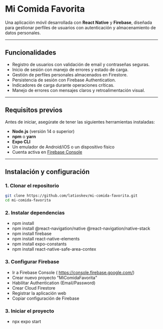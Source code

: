 # Mi Comida Favorita

Una aplicación móvil desarrollada con **React Native** y **Firebase**, diseñada para gestionar perfiles de usuarios con autenticación y almacenamiento de datos personales.

---

## Funcionalidades
- Registro de usuarios con validación de email y contraseñas seguras.
- Inicio de sesión con manejo de errores y estado de carga.
- Gestión de perfiles personales almacenados en Firestore.
- Persistencia de sesión con Firebase Authentication.
- Indicadores de carga durante operaciones críticas.
- Manejo de errores con mensajes claros y retroalimentación visual.

---

## Requisitos previos
Antes de iniciar, asegúrate de tener las siguientes herramientas instaladas:
- **Node.js** (versión 14 o superior)
- **npm** o **yarn**
- **Expo CLI**
- Un emulador de Android/iOS o un dispositivo físico
- Cuenta activa en [Firebase Console](https://console.firebase.google.com/)

---

## Instalación y configuración
### 1. Clonar el repositorio
```bash
git clone https://github.com/latioskev/mi-comida-favorita.git
cd mi-comida-favorita
```
### 2. Instalar dependencias
-  npm install
-  npm install @react-navigation/native @react-navigation/native-stack
-  npm install firebase
-  npm install react-native-elements
-  npm install expo-constants
-  npm install react-native-safe-area-contex
### 3. Configurar Firebase
- Ir a Firebase Console (
 https://console.firebase.google.com/)
- Crear nuevo proyecto "MiComidaFavorita"
- Habilitar Authentication (Email/Password)
- Crear Cloud Firestore
- Registrar la aplicación web
- Copiar configuración de Firebase
### 3. Iniciar el proyecto
- npx expo start
